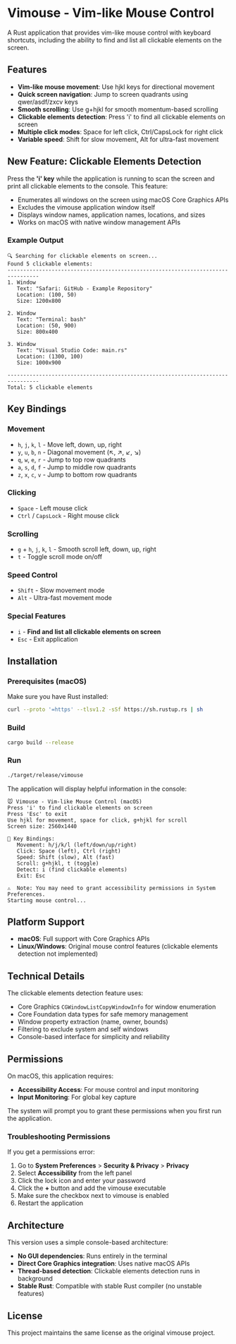# Vimouse - Vim-like Mouse Control

A Rust application that provides vim-like mouse control with keyboard shortcuts, including the ability to find and list all clickable elements on the screen.

## Features

- **Vim-like mouse movement**: Use hjkl keys for directional movement
- **Quick screen navigation**: Jump to screen quadrants using qwer/asdf/zxcv keys
- **Smooth scrolling**: Use g+hjkl for smooth momentum-based scrolling
- **Clickable elements detection**: Press 'i' to find all clickable elements on screen
- **Multiple click modes**: Space for left click, Ctrl/CapsLock for right click
- **Variable speed**: Shift for slow movement, Alt for ultra-fast movement

## New Feature: Clickable Elements Detection

Press the **'i' key** while the application is running to scan the screen and print all clickable elements to the console. This feature:

- Enumerates all windows on the screen using macOS Core Graphics APIs
- Excludes the vimouse application window itself
- Displays window names, application names, locations, and sizes
- Works on macOS with native window management APIs

### Example Output

```
🔍 Searching for clickable elements on screen...
Found 5 clickable elements:
--------------------------------------------------------------------------------
1. Window
   Text: "Safari: GitHub - Example Repository"
   Location: (100, 50)
   Size: 1200x800

2. Window
   Text: "Terminal: bash"
   Location: (50, 900)
   Size: 800x400

3. Window
   Text: "Visual Studio Code: main.rs"
   Location: (1300, 100)
   Size: 1000x900

--------------------------------------------------------------------------------
Total: 5 clickable elements
```

## Key Bindings

### Movement
- `h`, `j`, `k`, `l` - Move left, down, up, right
- `y`, `u`, `b`, `n` - Diagonal movement (↖, ↗, ↙, ↘)
- `q`, `w`, `e`, `r` - Jump to top row quadrants
- `a`, `s`, `d`, `f` - Jump to middle row quadrants  
- `z`, `x`, `c`, `v` - Jump to bottom row quadrants

### Clicking
- `Space` - Left mouse click
- `Ctrl` / `CapsLock` - Right mouse click

### Scrolling
- `g` + `h`, `j`, `k`, `l` - Smooth scroll left, down, up, right
- `t` - Toggle scroll mode on/off

### Speed Control
- `Shift` - Slow movement mode
- `Alt` - Ultra-fast movement mode

### Special Features
- `i` - **Find and list all clickable elements on screen**
- `Esc` - Exit application

## Installation

### Prerequisites (macOS)

Make sure you have Rust installed:
```bash
curl --proto '=https' --tlsv1.2 -sSf https://sh.rustup.rs | sh
```

### Build

```bash
cargo build --release
```

### Run

```bash
./target/release/vimouse
```

The application will display helpful information in the console:

```
🐭 Vimouse - Vim-like Mouse Control (macOS)
Press 'i' to find clickable elements on screen
Press 'Esc' to exit
Use hjkl for movement, space for click, g+hjkl for scroll
Screen size: 2560x1440

🔑 Key Bindings:
   Movement: h/j/k/l (left/down/up/right)
   Click: Space (left), Ctrl (right)
   Speed: Shift (slow), Alt (fast)
   Scroll: g+hjkl, t (toggle)
   Detect: i (find clickable elements)
   Exit: Esc

⚠️  Note: You may need to grant accessibility permissions in System Preferences.
Starting mouse control...
```

## Platform Support

- **macOS**: Full support with Core Graphics APIs
- **Linux/Windows**: Original mouse control features (clickable elements detection not implemented)

## Technical Details

The clickable elements detection feature uses:
- Core Graphics `CGWindowListCopyWindowInfo` for window enumeration
- Core Foundation data types for safe memory management
- Window property extraction (name, owner, bounds)
- Filtering to exclude system and self windows
- Console-based interface for simplicity and reliability

## Permissions

On macOS, this application requires:
- **Accessibility Access**: For mouse control and input monitoring
- **Input Monitoring**: For global key capture

The system will prompt you to grant these permissions when you first run the application.

### Troubleshooting Permissions

If you get a permissions error:

1. Go to **System Preferences** > **Security & Privacy** > **Privacy**
2. Select **Accessibility** from the left panel
3. Click the lock icon and enter your password
4. Click the **+** button and add the vimouse executable
5. Make sure the checkbox next to vimouse is enabled
6. Restart the application

## Architecture

This version uses a simple console-based architecture:
- **No GUI dependencies**: Runs entirely in the terminal
- **Direct Core Graphics integration**: Uses native macOS APIs
- **Thread-based detection**: Clickable elements detection runs in background
- **Stable Rust**: Compatible with stable Rust compiler (no unstable features)

## License

This project maintains the same license as the original vimouse project.